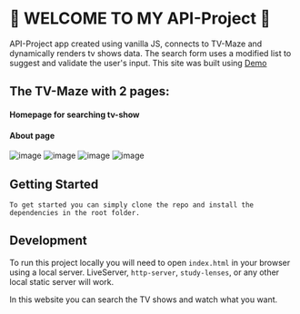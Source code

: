 # 👋 WELCOME TO MY API-Project 👋

API-Project app created using vanilla JS, connects to TV-Maze and dynamically renders tv shows data. The search form uses a modified list to suggest and validate the user's input.
This site was built using [Demo](https://burak-project-api.netlify.app/#)

## The TV-Maze with 2 pages:

#### Homepage for searching tv-show
#### About page

![image](https://user-images.githubusercontent.com/50028862/130524241-11bc521d-f2d1-4ca9-9731-46077757a5df.png)
![image](https://user-images.githubusercontent.com/50028862/130524283-6f679b67-d802-4e47-a0cc-32c5a63dab73.png)
![image](https://user-images.githubusercontent.com/50028862/130524323-1ab38035-90e6-4d27-bc90-d5adc2996b4d.png)
![image](https://user-images.githubusercontent.com/50028862/130524356-59e4d53e-2663-4e3a-bb21-2a42937f9d4c.png)

## Getting Started
```
To get started you can simply clone the repo and install the dependencies in the root folder.
```

## Development

To run this project locally you will need to open `index.html` in your browser using a local server. LiveServer, `http-server`, `study-lenses`, or any other local static server will work.


In this website you can search the TV shows and watch what you want.
